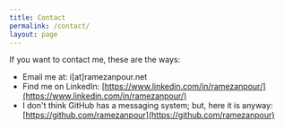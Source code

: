 ```yaml
---
title: Contact
permalink: /contact/
layout: page
---
```


If you want to contact me, these are the ways:

- Email me at: i[at]ramezanpour.net
- Find me on LinkedIn: [https://www.linkedin.com/in/ramezanpour/](https://www.linkedin.com/in/ramezanpour/)
- I don't think GitHub has a messaging system; but, here it is anyway: [https://github.com/ramezanpour](https://github.com/ramezanpour)
